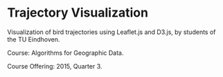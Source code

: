 # Trajectory Visualization
<p>Visualization of bird trajectories using Leaflet.js and D3.js, by students of the TU Eindhoven.</p>
<p>Course: Algorithms for Geographic Data.</p>
<p>Course Offering: 2015, Quarter 3.</p>